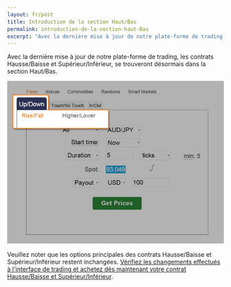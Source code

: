 ```yaml
---
layout: fr/post
title: Introduction de la section Haut/Bas
permalink: introduction-de-la-section-haut-Bas
excerpt: "Avec la dernière mise à jour de notre plate-forme de trading, les contrats Hausse/Baisse et Supérieur/Inférieur, se trouveront désormais dans la section Haut/Bas... ."
---
```


Avec la dernière mise à jour de notre plate-forme de trading, les contrats Hausse/Baisse et Supérieur/Inférieur, se trouveront désormais dans la section Haut/Bas.

![](/images/rise-fall.jpg)

Veuillez noter que les options principales des contrats Hausse/Baisse et Supérieur/Inférieur restent inchangées. [Vérifiez les changements effectués à l'interface de trading et achetez dès maintenant votre contrat Hausse/Baisse et Supérieur/Inférieur](https://www.binary.com/c/trade.cgi?market=forex&time=5m&form_name=risefall&expiry_type=duration&amount_type=payout&H=S0P&currency=USD&underlying_symbol=frxAUDJPY&amount=100&date_start=now&type=CALL&l=EN&lid=&utm_medium=email&utm_campaign=reactivation&utm_source=intercom&utm_content=updownsection).